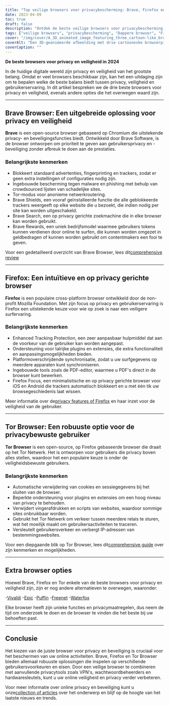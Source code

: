```yaml
---
title: "Top veilige browsers voor privacybescherming: Brave, Firefox en Tor"
date: 2023-04-09
toc: true
draft: false
description: "Ontdek de beste veilige browsers voor privacybescherming, met Brave, Firefox en Tor, en leer meer over hun functies en voordelen."
tags: ["veilige browsers", "privacybescherming", "Dappere browser", "Firefox", "Tor", "online beveiliging", "internetprivacy", "browsereigenschappen", "ad-blocking", "traceerbeveiliging", "open-source", "cross-platform", "Firefox Focus", "Tor Netwerk", "alternatieve browsers", "Vivaldi", "Epic", "Puffin", "Watervos"]
cover: "/img/cover/A_3D_animated_image_featuring_three_cartoon-like_browser.png"
coverAlt: "Een 3D-geanimeerde afbeelding met drie cartooneske browserpictogrammen, Brave, Firefox en Tor, omgeven door een schild dat privacybescherming symboliseert, met een hangslot erop."
coverCaption: ""
---
```


**De beste browsers voor privacy en veiligheid in 2024**

In de huidige digitale wereld zijn privacy en veiligheid van het grootste belang. Omdat er veel browsers beschikbaar zijn, kan het een uitdaging zijn om te bepalen welke de beste balans biedt tussen privacy, veiligheid en gebruikerservaring. In dit artikel bespreken we de drie beste browsers voor privacy en veiligheid, evenals andere opties die het overwegen waard zijn.

______

## Brave Browser: Een uitgebreide oplossing voor privacy en veiligheid

**Brave** is een open-source browser gebaseerd op Chromium die uitstekende privacy- en beveiligingsfuncties biedt. Ontwikkeld door Brave Software, is de browser ontworpen om prioriteit te geven aan gebruikersprivacy en -beveiliging zonder afbreuk te doen aan de prestaties.

### Belangrijkste kenmerken

- Blokkeert standaard advertenties, fingerprinting en trackers, zodat er geen extra instellingen of configuraties nodig zijn.
- Ingebouwde bescherming tegen malware en phishing met behulp van crowdsourced lijsten van schadelijke sites.
- Tor-modus voor anonieme netwerkroutering.
- Brave Shields, een vooraf geïnstalleerde functie die alle geblokkeerde trackers weergeeft op elke website die u bezoekt, die indien nodig per site kan worden uitgeschakeld.
- Brave Search, een op privacy gerichte zoekmachine die in elke browser kan worden gebruikt.
- Brave Rewards, een uniek bedrijfsmodel waarmee gebruikers tokens kunnen verdienen door online te surfen, die kunnen worden omgezet in geldbedragen of kunnen worden gebruikt om contentmakers een fooi te geven.

Voor een gedetailleerd overzicht van Brave Browser, lees dit[comprehensive review](https://zapier.com/blog/brave-browser-review/)

______

## Firefox: Een intuïtieve en op privacy gerichte browser

**Firefox** is een populaire cross-platform browser ontwikkeld door de non-profit Mozilla Foundation. Met zijn focus op privacy en gebruikerservaring is Firefox een uitstekende keuze voor wie op zoek is naar een veiligere surfervaring.

### Belangrijkste kenmerken

- Enhanced Tracking Protection, een zeer aanpasbaar hulpmiddel dat aan de voorkeur van de gebruiker kan worden aangepast.
- Ondersteuning voor talrijke plugins en extensies, die extra functionaliteit en aanpassingsmogelijkheden bieden.
- Platformoverschrijdende synchronisatie, zodat u uw surfgegevens op meerdere apparaten kunt synchroniseren.
- Ingebouwde tools zoals de PDF-editor, waarmee u PDF's direct in de browser kunt bewerken.
- Firefox Focus, een minimalistische en op privacy gerichte browser voor iOS en Android die trackers automatisch blokkeert en u met één tik uw browsegeschiedenis laat wissen.

Meer informatie over de[privacy features of Firefox](https://support.mozilla.org/en-US/kb/firefox-privacy-and-security-features) en haar inzet voor de veiligheid van de gebruiker.

______

## Tor Browser: Een robuuste optie voor de privacybewuste gebruiker

**Tor Browser** is een open-source, op Firefox gebaseerde browser die draait op het Tor Netwerk. Het is ontworpen voor gebruikers die privacy boven alles stellen, waardoor het een populaire keuze is onder de veiligheidsbewuste gebruikers.

### Belangrijkste kenmerken

- Automatische verwijdering van cookies en sessiegegevens bij het sluiten van de browser.
- Beperkte ondersteuning voor plugins en extensies om een hoog niveau van privacy te behouden.
- Verwijdert vingerafdrukken en scripts van websites, waardoor sommige sites onbruikbaar worden.
- Gebruikt het Tor Netwerk om verkeer tussen meerdere relais te sturen, wat het moeilijk maakt om gebruikersactiviteiten te traceren.
- Versleutelt gebruikersverkeer en verbergt IP-adressen van bestemmingswebsites.

Voor een diepgaande blik op Tor Browser, lees dit[comprehensive guide](https://restoreprivacy.com/tor/) over zijn kenmerken en mogelijkheden.

______

## Extra browser opties

Hoewel Brave, Firefox en Tor enkele van de beste browsers voor privacy en veiligheid zijn, zijn er nog andere alternatieven te overwegen, waaronder:

-[Vivaldi](https://vivaldi.com/)
-[Epic](https://www.epicbrowser.com/)
-[Puffin](https://www.puffin.com/)
-[Freenet](https://freenetproject.org/)
-[Waterfox](https://www.waterfox.net/)

Elke browser heeft zijn unieke functies en privacymaatregelen, dus neem de tijd om onderzoek te doen en de browser te vinden die het beste bij uw behoeften past.

______

## Conclusie

Het kiezen van de juiste browser voor privacy en beveiliging is cruciaal voor het beschermen van uw online activiteiten. Brave, Firefox en Tor Browser bieden allemaal robuuste oplossingen die inspelen op verschillende gebruikersvoorkeuren en eisen. Door een veilige browser te combineren met aanvullende privacytools zoals VPN's, wachtwoordbeheerders en hardwaresleutels, kunt u uw online veiligheid en privacy verder verbeteren.

Voor meer informatie over online privacy en beveiliging kunt u onze[collection of articles](https://simeononsecurity.com/search/?q=privacy+and+security) over het onderwerp en blijf op de hoogte van het laatste nieuws en trends.


